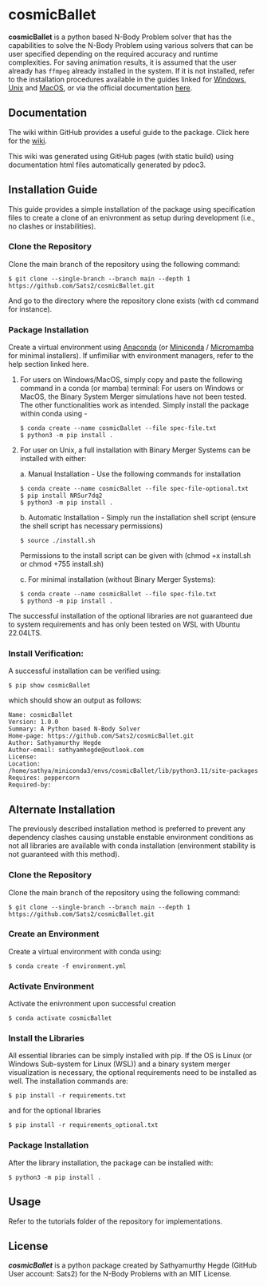 # cosmicBallet

**cosmicBallet** is a python based N-Body Problem solver that has the capabilities to solve the N-Body Problem using various solvers that can be user specified depending on the required accuracy and runtime complexities. For saving animation results, it is assumed that the user already has ```ffmpeg``` already installed in the system. If it is not installed, refer to the installation procedures available in the guides linked for [Windows](https://www.wikihow.com/Install-FFmpeg-on-Windows), [Unix](https://www.tecmint.com/install-ffmpeg-in-linux/) and [MacOS](https://phoenixnap.com/kb/ffmpeg-mac), or via the official documentation [here](https://ffmpeg.org/download.html).

## Documentation

The wiki within GitHub provides a useful guide to the package. Click here for the [wiki](https://sats2.github.io/cosmicBallet/).

This wiki was generated using GitHub pages (with static build) using documentation html files automatically generated by pdoc3.

## Installation Guide

This guide provides a simple installation of the package using specification files to create a clone of an enivronment as setup during development (i.e., no clashes or instabilities).

### Clone the Repository

Clone the main branch of the repository using the following command:

```
$ git clone --single-branch --branch main --depth 1 https://github.com/Sats2/cosmicBallet.git
```

And go to the directory where the repository clone exists (with cd command for instance).

### Package Installation

Create a virtual environment using [Anaconda](https://docs.anaconda.com/) (or [Miniconda](https://docs.anaconda.com/miniconda/) / [Micromamba](https://mamba.readthedocs.io/en/latest/user_guide/micromamba.html) for minimal installers). If unfimiliar with environment managers, refer to the help section linked here. 

1. For users on Windows/MacOS, simply copy and paste the following command in a conda (or mamba) terminal:
   For users on Windows or MacOS, the Binary System Merger simulations have not been tested. The other functionalities work as intended. Simply install the package within conda using -
   ```
   $ conda create --name cosmicBallet --file spec-file.txt
   $ python3 -m pip install .
   ```
3. For user on Unix, a full installation with Binary Merger Systems can be installed with either:
   
   a. Manual Installation - Use the following commands for installation
   ```
   $ conda create --name cosmicBallet --file spec-file-optional.txt
   $ pip install NRSur7dq2
   $ python3 -m pip install .
   ```
   b. Automatic Installation - Simply run the installation shell script (ensure the shell script has necessary permissions)
   ```
   $ source ./install.sh
   ```
   Permissions to the install script can be given with (chmod +x install.sh or chmod +755 install.sh)
   
   c. For minimal installation (without Binary Merger Systems):
   ```
   $ conda create --name cosmicBallet --file spec-file.txt
   $ python3 -m pip install .
   ```
The successful installation of the optional libraries are not guaranteed due to system requirements and has only been tested on WSL with Ubuntu 22.04LTS.

### Install Verification:

A successful installation can be verified using:

```
$ pip show cosmicBallet
```
which should show an output as follows:
```
Name: cosmicBallet
Version: 1.0.0
Summary: A Python based N-Body Solver
Home-page: https://github.com/Sats2/cosmicBallet.git
Author: Sathyamurthy Hegde
Author-email: sathyamhegde@outlook.com
License:
Location: /home/sathya/miniconda3/envs/cosmicBallet/lib/python3.11/site-packages
Requires: peppercorn
Required-by:
```

## Alternate Installation

The previously described installation method is preferred to prevent any dependency clashes causing unstable enstable environment conditions as not all libraries are available with conda installation (environment stability is not guaranteed with this method).

### Clone the Repository

Clone the main branch of the repository using the following command:

```
$ git clone --single-branch --branch main --depth 1 https://github.com/Sats2/cosmicBallet.git
```

### Create an Environment

Create a virtual environment with conda using:
```
$ conda create -f environment.yml
```

### Activate Environment

Activate the enivronment upon successful creation

```
$ conda activate cosmicBallet
```

### Install the Libraries

All essential libraries can be simply installed with pip. If the OS is Linux (or Windows Sub-system for Linux (WSL)) and a binary system merger visualization is necessary, the optional requirements need to be installed as well. The installation commands are:

```
$ pip install -r requirements.txt
```

and for the optional libraries
```
$ pip install -r requirements_optional.txt
```

### Package Installation

After the library installation, the package can be installed with:

```
$ python3 -m pip install .
```

## Usage

Refer to the tutorials folder of the repository for implementations.

## License

**_cosmicBallet_** is a python package created by Sathyamurthy Hegde (GitHub User account: Sats2) for the N-Body Problems with an MIT License.
